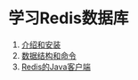 # 学习Redis数据库
1. [介绍和安装](/docs/01介绍和安装.md)
2. [数据结构和命令](/docs/02数据结构和命令.md)
3. [Redis的Java客户端](/docs/03Redis的Java客户端.md)